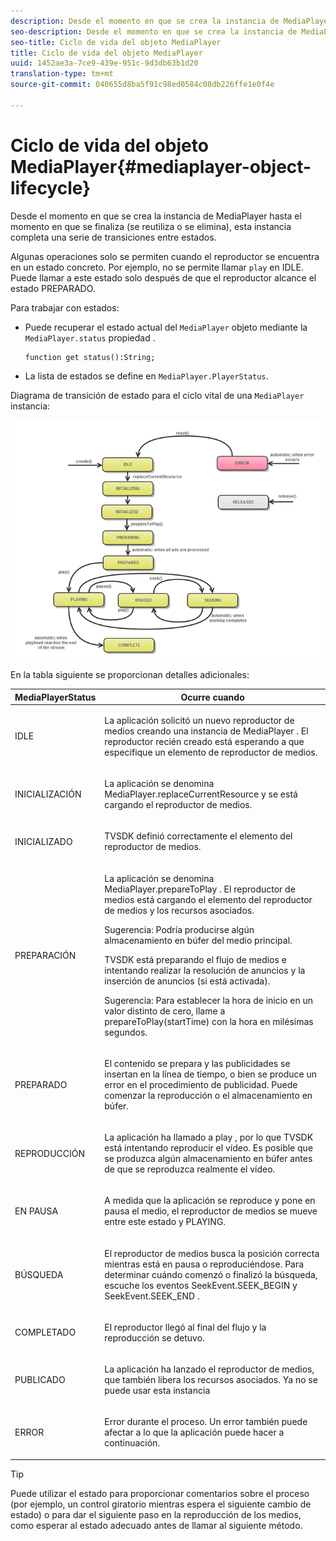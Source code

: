 ```yaml
---
description: Desde el momento en que se crea la instancia de MediaPlayer hasta el momento en que se finaliza (se reutiliza o se elimina), esta instancia completa una serie de transiciones entre estados.
seo-description: Desde el momento en que se crea la instancia de MediaPlayer hasta el momento en que se finaliza (se reutiliza o se elimina), esta instancia completa una serie de transiciones entre estados.
seo-title: Ciclo de vida del objeto MediaPlayer
title: Ciclo de vida del objeto MediaPlayer
uuid: 1452ae3a-7ce9-439e-951c-9d3db63b1d20
translation-type: tm+mt
source-git-commit: 040655d8ba5f91c98ed0584c08db226ffe1e0f4e

---
```



# Ciclo de vida del objeto MediaPlayer{#mediaplayer-object-lifecycle}

Desde el momento en que se crea la instancia de MediaPlayer hasta el momento en que se finaliza (se reutiliza o se elimina), esta instancia completa una serie de transiciones entre estados.

Algunas operaciones solo se permiten cuando el reproductor se encuentra en un estado concreto. Por ejemplo, no se permite llamar `play` en IDLE. Puede llamar a este estado solo después de que el reproductor alcance el estado PREPARADO.

Para trabajar con estados:

* Puede recuperar el estado actual del `MediaPlayer` objeto mediante la `MediaPlayer.status` propiedad .

   ```
   function get status():String;
   ```

* La lista de estados se define en `MediaPlayer.PlayerStatus`.

Diagrama de transición de estado para el ciclo vital de una `MediaPlayer` instancia:
<!--<a id="fig_1C55DE3F186F4B36AFFDCDE90379534C"></a>-->

![](assets/player-state-transitions-diagram-flash-1_2_web.png)

En la tabla siguiente se proporcionan detalles adicionales:

<table id="table_426F0093E4214EA88CD72A7796B58DFD"> 
 <thead> 
  <tr> 
   <th colname="col1" class="entry"> <span class="codeph"> MediaPlayerStatus </span> </th> 
   <th colname="col2" class="entry"> Ocurre cuando </th> 
  </tr> 
 </thead>
 <tbody> 
  <tr> 
   <td colname="col1"> <span class="codeph"> IDLE </span> </td> 
   <td colname="col2"> <p> La aplicación solicitó un nuevo reproductor de medios creando una instancia de <span class="codeph"> MediaPlayer </span>. El reproductor recién creado está esperando a que especifique un elemento de reproductor de medios. </p> </td> 
  </tr> 
  <tr> 
   <td colname="col1"> <span class="codeph"> INICIALIZACIÓN </span> </td> 
   <td colname="col2"> <p>La aplicación se denomina <span class="codeph"> MediaPlayer.replaceCurrentResource </span>y se está cargando el reproductor de medios. </p> </td> 
  </tr> 
  <tr> 
   <td colname="col1"> <span class="codeph"> INICIALIZADO </span> </td> 
   <td colname="col2"> <p>TVSDK definió correctamente el elemento del reproductor de medios. </p> </td> 
  </tr> 
  <tr> 
   <td colname="col1"> <span class="codeph"> PREPARACIÓN </span> </td> 
   <td colname="col2"> <p>La aplicación se denomina <span class="codeph"> MediaPlayer.prepareToPlay </span>. El reproductor de medios está cargando el elemento del reproductor de medios y los recursos asociados. </p> <p>Sugerencia:  Podría producirse algún almacenamiento en búfer del medio principal. </p> <p>TVSDK está preparando el flujo de medios e intentando realizar la resolución de anuncios y la inserción de anuncios (si está activada). </p> <p>Sugerencia:  Para establecer la hora de inicio en un valor distinto de cero, llame a <span class="codeph"> prepareToPlay(startTime) </span> con la hora en milésimas segundos. </p> </td> 
  </tr> 
  <tr> 
   <td colname="col1"> <span class="codeph"> PREPARADO </span> </td> 
   <td colname="col2"> <p>El contenido se prepara y las publicidades se insertan en la línea de tiempo, o bien se produce un error en el procedimiento de publicidad. Puede comenzar la reproducción o el almacenamiento en búfer. </p> </td> 
  </tr> 
  <tr> 
   <td colname="col1"> <span class="codeph"> REPRODUCCIÓN </span> </td> 
   <td colname="col2"> <p>La aplicación ha llamado a <span class="codeph"> play </span>, por lo que TVSDK está intentando reproducir el vídeo. Es posible que se produzca algún almacenamiento en búfer antes de que se reproduzca realmente el vídeo. </p> </td> 
  </tr> 
  <tr> 
   <td colname="col1"> <span class="codeph"> EN PAUSA </span> </td> 
   <td colname="col2"> <p>A medida que la aplicación se reproduce y pone en pausa el medio, el reproductor de medios se mueve entre este estado y PLAYING. </p> </td> 
  </tr> 
  <tr> 
   <td colname="col1"> <span class="codeph"> BÚSQUEDA </span> </td> 
   <td colname="col2"> <p>El reproductor de medios busca la posición correcta mientras está en pausa o reproduciéndose. Para determinar cuándo comenzó o finalizó la búsqueda, escuche los eventos <span class="codeph"> SeekEvent.SEEK_BEGIN </span> y <span class="codeph"> SeekEvent.SEEK_END </span> . </p> </td> 
  </tr> 
  <tr> 
   <td colname="col1"> <span class="codeph"> COMPLETADO </span> </td> 
   <td colname="col2"> <p>El reproductor llegó al final del flujo y la reproducción se detuvo. </p> </td> 
  </tr> 
  <tr> 
   <td colname="col1"> <span class="codeph"> PUBLICADO </span> </td> 
   <td colname="col2"> <p>La aplicación ha lanzado el reproductor de medios, que también libera los recursos asociados. Ya no se puede usar esta instancia </p> </td> 
  </tr> 
  <tr> 
   <td colname="col1"> <span class="codeph"> ERROR </span> </td> 
   <td colname="col2"> <p>Error durante el proceso. Un error también puede afectar a lo que la aplicación puede hacer a continuación. </p> </td> 
  </tr> 
 </tbody> 
</table>

>[!TIP]
>
>Puede utilizar el estado para proporcionar comentarios sobre el proceso (por ejemplo, un control giratorio mientras espera el siguiente cambio de estado) o para dar el siguiente paso en la reproducción de los medios, como esperar al estado adecuado antes de llamar al siguiente método.

